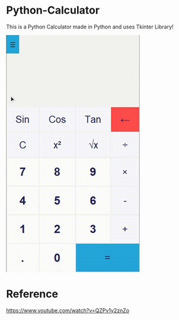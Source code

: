 # Python-Calculator
This is a Python Calculator made in Python and uses Tkinter Library!

<img src="https://github.com/CityIsBetter/Python-Calculator/blob/main/sample.gif" width="360" height="640">

# Reference
https://www.youtube.com/watch?v=QZPv1y2znZo
